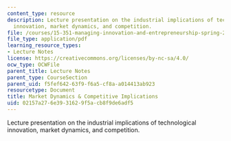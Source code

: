 ```yaml
---
content_type: resource
description: Lecture presentation on the industrial implications of technological
  innovation, market dynamics, and competition.
file: /courses/15-351-managing-innovation-and-entrepreneurship-spring-2008/02157a276e3931629f5acb8f9de6adf5_02_lec.pdf
file_type: application/pdf
learning_resource_types:
- Lecture Notes
license: https://creativecommons.org/licenses/by-nc-sa/4.0/
ocw_type: OCWFile
parent_title: Lecture Notes
parent_type: CourseSection
parent_uid: f5fef642-63f9-f6a5-cf8a-a014413ab923
resourcetype: Document
title: Market Dynamics & Competitive Implications
uid: 02157a27-6e39-3162-9f5a-cb8f9de6adf5
---
```

Lecture presentation on the industrial implications of technological innovation, market dynamics, and competition.